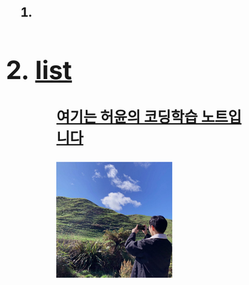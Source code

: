 <title>zhaoxujun</title>
<ol>
<h1><li><a href="README.md"home</a></li><h1>
  <h1><li>list</li></h1>
<ol/>



<h3>여기는 허윤의 코딩학습 노트입니다</h3>


<img src="1.jpeg" width="60%">
